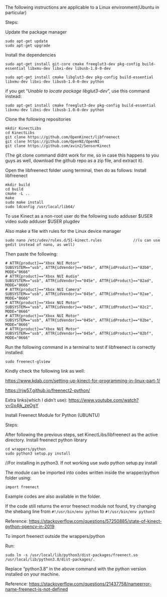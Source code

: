 The following instructions are applicable to a Linux environment(Ubuntu in particular)

Steps:

Update the package manager

```
sudo apt-get update
sudo apt-get upgrade
```

Install the dependencies

```
sudo apt-get install git-core cmake freeglut3-dev pkg-config build-essential libxmu-dev libxi-dev libusb-1.0-0-dev

sudo apt-get install cmake libglut3-dev pkg-config build-essential libxmu-dev libxi-dev libusb-1.0-0-dev python
```

if you get “_Unable to locate package libglut3-dev_”, use this command instead:

```
sudo apt-get install cmake freeglut3-dev pkg-config build-essential libxmu-dev libxi-dev libusb-1.0-0-dev python
```

Clone the following repositories

```
mkdir KinectLibs
cd KinectLibs
git clone https://github.com/OpenKinect/libfreenect
git clone https://github.com/OpenNI/OpenNI
git clone https://github.com/avin2/SensorKinect
```

(The git clone command didnt work for me, so in case this happens to you guys as well, download the github repo as a zip file, and extract it).

Open the libfreenect folder using terminal, then do as follows:
Install libfreenect

```
mkdir build
cd build
cmake -L ..
make
sudo make install
sudo ldconfig /usr/local/lib64/
```

To use Kinect as a non-root user do the following
sudo adduser $USER video
sudo adduser $USER plugdev

Also make a file with rules for the Linux device manager

```
sudo nano /etc/udev/rules.d/51-kinect.rules              //(u can use gedit instead of nano, as well)
```

Then paste the following:

```
# ATTR{product}=="Xbox NUI Motor"
SUBSYSTEM=="usb", ATTR{idVendor}=="045e", ATTR{idProduct}=="02b0", MODE="0666"
# ATTR{product}=="Xbox NUI Audio"
SUBSYSTEM=="usb", ATTR{idVendor}=="045e", ATTR{idProduct}=="02ad", MODE="0666"
# ATTR{product}=="Xbox NUI Camera"
SUBSYSTEM=="usb", ATTR{idVendor}=="045e", ATTR{idProduct}=="02ae", MODE="0666"
# ATTR{product}=="Xbox NUI Motor"
SUBSYSTEM=="usb", ATTR{idVendor}=="045e", ATTR{idProduct}=="02c2", MODE="0666"
# ATTR{product}=="Xbox NUI Motor"
SUBSYSTEM=="usb", ATTR{idVendor}=="045e", ATTR{idProduct}=="02be", MODE="0666"
# ATTR{product}=="Xbox NUI Motor"
SUBSYSTEM=="usb", ATTR{idVendor}=="045e", ATTR{idProduct}=="02bf", MODE="0666"
```

Run the following command in a terminal to test if libfreenect is correctly installed:

```
sudo freenect-glview
```

Kindly check the following link as well:

https://www.kdab.com/setting-up-kinect-for-programming-in-linux-part-1/

https://rjw57.github.io/freenect2-python/

Extra links(which I didn’t use):
https://www.youtube.com/watch?v=Gx4jk_zeOgY

Install Freenect Module for Python (UBUNTU)

Steps:

After following the previous steps, set KinectLibs/libfreenect as the active directory.
Install freenect python library

```
cd wrappers/python
sudo python3 setup.py install
```

//For installing in python3. If not working use
sudo python setup.py install

The module can be imported into codes written inside the wrapper/python folder using:

```
import freenect
```

Example codes are also available in the folder.

If the code still returns the error freenect module not found, try changing the shebang line from `#!/usr/bin/env python` to `#!/usr/bin/env python3`

Reference: https://stackoverflow.com/questions/57250885/state-of-kinect-python-opencv-in-2019

To import freenect outside the wrappers/python

Run:

```
sudo ln -s /usr/local/lib/python3/dist-packages/freenect.so /usr/local/lib/python3.8/dist-packages/.
```

Replace “python3.8” in the above command with the python version installed on your machine.

Reference:
https://stackoverflow.com/questions/21437758/nameerror-name-freenect-is-not-defined
